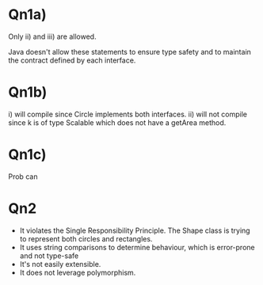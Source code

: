 # Qn1a)
Only ii) and iii) are allowed.

Java doesn't allow these statements to ensure type safety and to maintain the
contract defined by each interface.

# Qn1b)
i) will compile since Circle implements both interfaces.
ii) will not compile since k is of type Scalable which does not have a getArea
method.

# Qn1c)
Prob can

# Qn2
- It violates the Single Responsibility Principle. The Shape class is trying to
  represent both circles and rectangles.
- It uses string comparisons to determine behaviour, which is error-prone and not
  type-safe
- It's not easily extensible.
- It does not leverage polymorphism.
